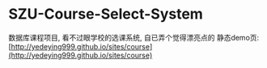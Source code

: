 SZU-Course-Select-System
========================

数据库课程项目, 看不过眼学校的选课系统, 自已弄个觉得漂亮点的
静态demo页: [http://yedeying999.github.io/sites/course](http://yedeying999.github.io/sites/course)
